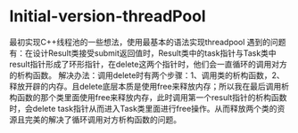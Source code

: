 # Initial-version-threadPool
最初实现C++线程池的一些想法，使用最基本的语法实现threadpool
遇到的问题有：在设计Result类接受submit返回值时，Result类中的task指针与Task类中result指针形成了环形指针，在delete这两个指针时，他们会一直循环的调用对方的析构函数。
解决办法：调用delete时有两个步骤：1、调用类的析构函数，2、释放开辟的内存。且delete底层本质是使用free来释放内存；所以我在最后调用析构函数的那个类里面使用free来释放内存，此时调用第一个result指针的析构函数时，会delete task指针从而进入Task类里面进行free操作。从而释放两个类的资源且完美的解决了循环调用对方析构函数的问题。
